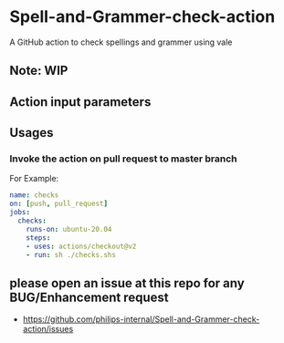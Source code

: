 # Spell-and-Grammer-check-action

A GitHub action to check spellings and grammer using vale

## Note: WIP

## Action input parameters

## Usages

### Invoke the action on pull request to master branch
For Example:

```yml
name: checks
on: [push, pull_request]
jobs:
  checks:
    runs-on: ubuntu-20.04
    steps:
    - uses: actions/checkout@v2
    - run: sh ./checks.shs
```

## please open an issue at this repo for any BUG/Enhancement request
- https://github.com/philips-internal/Spell-and-Grammer-check-action/issues